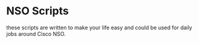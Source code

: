 # NSO Scripts
 
these scripts are written to make your life easy and could be used for daily jobs around Cisco NSO.
